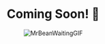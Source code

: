 <div align=center>
  
# Coming Soon! 🍿

![MrBeanWaitingGIF](https://github.com/melissaveraherbst/small-apps-collection/assets/84316275/0ee3b9e1-7df4-4e2b-a396-ab8e8c7b480b)

</div>

